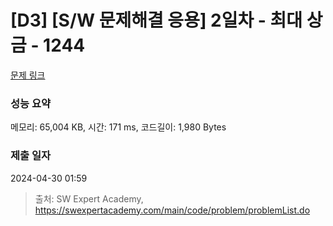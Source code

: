 # [D3] [S/W 문제해결 응용] 2일차 - 최대 상금 - 1244 

[문제 링크](https://swexpertacademy.com/main/code/problem/problemDetail.do?contestProbId=AV15Khn6AN0CFAYD) 

### 성능 요약

메모리: 65,004 KB, 시간: 171 ms, 코드길이: 1,980 Bytes

### 제출 일자

2024-04-30 01:59



> 출처: SW Expert Academy, https://swexpertacademy.com/main/code/problem/problemList.do